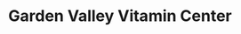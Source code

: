 ---
title: "Garden Valley Vitamin Center"
url: /roseburg/garden-valley-vitamin-center/
shop: nutrition supplements
---
